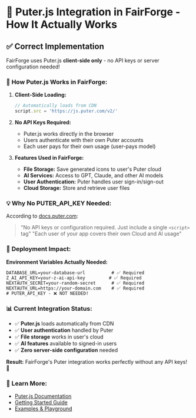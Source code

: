 # 📱 Puter.js Integration in FairForge - How It Actually Works

## ✅ **Correct Implementation**

FairForge uses Puter.js **client-side only** - no API keys or server configuration needed!

### 🔧 **How Puter.js Works in FairForge:**

1. **Client-Side Loading:**
   ```typescript
   // Automatically loads from CDN
   script.src = 'https://js.puter.com/v2/'
   ```

2. **No API Keys Required:**
   - Puter.js works directly in the browser
   - Users authenticate with their own Puter accounts
   - Each user pays for their own usage (user-pays model)

3. **Features Used in FairForge:**
   - **File Storage:** Save generated icons to user's Puter cloud
   - **AI Services:** Access to GPT, Claude, and other AI models
   - **User Authentication:** Puter handles user sign-in/sign-out
   - **Cloud Storage:** Store and retrieve user files

### 💡 **Why No PUTER_API_KEY Needed:**

According to [docs.puter.com](https://docs.puter.com):
> "No API keys or configuration required. Just include a single `<script>` tag"
> "Each user of your app covers their own Cloud and AI usage"

### 🚀 **Deployment Impact:**

**Environment Variables Actually Needed:**
```env
DATABASE_URL=your-database-url          # ✅ Required
Z_AI_API_KEY=your-z-ai-api-key         # ✅ Required  
NEXTAUTH_SECRET=your-random-secret      # ✅ Required
NEXTAUTH_URL=https://your-domain.com    # ✅ Required
# PUTER_API_KEY - ❌ NOT NEEDED!
```

### 📊 **Current Integration Status:**

- ✅ **Puter.js** loads automatically from CDN
- ✅ **User authentication** handled by Puter
- ✅ **File storage** works in user's cloud
- ✅ **AI features** available to signed-in users
- ✅ **Zero server-side configuration** needed

**Result:** FairForge's Puter integration works perfectly without any API keys! 🎉

### 🔗 **Learn More:**
- [Puter.js Documentation](https://docs.puter.com)
- [Getting Started Guide](https://docs.puter.com/getting-started/)
- [Examples & Playground](https://docs.puter.com/playground)